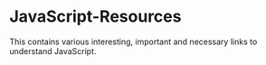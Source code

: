 # JavaScript-Resources
This contains various interesting, important and necessary links to understand JavaScript. 
